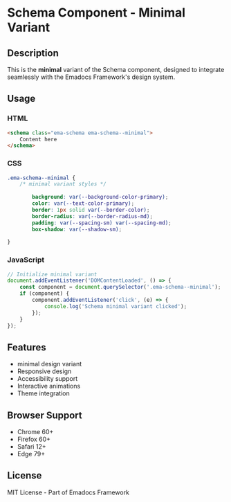 # Schema Component - Minimal Variant

## Description
This is the **minimal** variant of the Schema component, designed to integrate seamlessly with the Emadocs Framework's design system.

## Usage

### HTML
```html
<schema class="ema-schema ema-schema--minimal">
    Content here
</schema>
```

### CSS
```css
.ema-schema--minimal {
    /* minimal variant styles */
    
        background: var(--background-color-primary);
        color: var(--text-color-primary);
        border: 1px solid var(--border-color);
        border-radius: var(--border-radius-md);
        padding: var(--spacing-sm) var(--spacing-md);
        box-shadow: var(--shadow-sm);
    
}
```

### JavaScript
```javascript
// Initialize minimal variant
document.addEventListener('DOMContentLoaded', () => {
    const component = document.querySelector('.ema-schema--minimal');
    if (component) {
        component.addEventListener('click', (e) => {
            console.log('Schema minimal variant clicked');
        });
    }
});
```

## Features
- minimal design variant
- Responsive design
- Accessibility support
- Interactive animations
- Theme integration

## Browser Support
- Chrome 60+
- Firefox 60+
- Safari 12+
- Edge 79+

## License
MIT License - Part of Emadocs Framework
